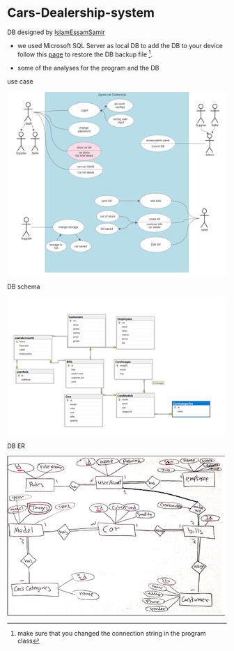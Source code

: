# Cars-Dealership-system
DB designed by [IslamEssamSamir](https://github.com/IslamEssamSamir)

- we used Microsoft SQL Server as local DB to add the DB to your device follow this [page](https://learn.microsoft.com/en-us/sql/relational-databases/backup-restore/quickstart-backup-restore-database?view=sql-server-ver16) to restore the DB backup file [^1].


- some of the analyses for the program and the DB

use case

<img src="./analyze/usecase.png" alt="use case" title="use case" width="500">

DB schema

<img src="./analyze/schema.png" alt="schema" title="schema" width="500">

DB ER

<img src="./analyze/ER.png" alt="use case" title="use case" width="500">





[^1]:make sure that you changed the connection string in the program class 
